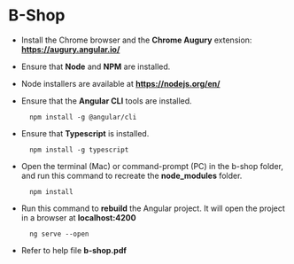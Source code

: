 # B-Shop

- Install the Chrome browser and the **Chrome Augury** extension: **https://augury.angular.io/**
- Ensure that **Node** and **NPM** are installed.
- Node installers are available at **https://nodejs.org/en/**

- Ensure that the **Angular CLI** tools are installed.

		npm install -g @angular/cli
		
- Ensure that **Typescript** is installed.

		npm install -g typescript
		
- Open the terminal (Mac) or command-prompt (PC) in the b-shop folder, and run this command to recreate the **node_modules** folder.

		npm install


		
- Run this command to **rebuild** the Angular project. It will open the project in a browser at **localhost:4200**

		ng serve --open
		
- Refer to help file **b-shop.pdf**

